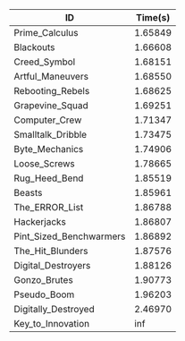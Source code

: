 |ID|Time(s)|
|-|-|
|Prime_Calculus|1.65849|
|Blackouts|1.66608|
|Creed_Symbol|1.68151|
|Artful_Maneuvers|1.68550|
|Rebooting_Rebels|1.68625|
|Grapevine_Squad|1.69251|
|Computer_Crew|1.71347|
|Smalltalk_Dribble|1.73475|
|Byte_Mechanics|1.74906|
|Loose_Screws|1.78665|
|Rug_Heed_Bend|1.85519|
|Beasts|1.85961|
|The_ERROR_List|1.86788|
|Hackerjacks|1.86807|
|Pint_Sized_Benchwarmers|1.86892|
|The_Hit_Blunders|1.87576|
|Digital_Destroyers|1.88126|
|Gonzo_Brutes|1.90773|
|Pseudo_Boom|1.96203|
|Digitally_Destroyed|2.46970|
|Key_to_Innovation|inf|
